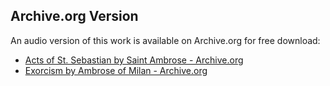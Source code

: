 ## Archive.org Version

An audio version of this work is available on Archive.org for free download:

* [Acts of St. Sebastian by Saint Ambrose - Archive.org](https://archive.org/details/acts-of-st.-sebastian)
* [Exorcism by Ambrose of Milan - Archive.org](https://archive.org/details/exorcism)